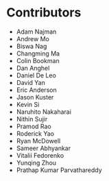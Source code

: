 # Contributors

*   Adam Najman
*   Andrew Mo
*   Biswa Nag
*   Changming Ma
*   Colin Bookman
*   Dan Anghel
*   Daniel De Leo
*   David Yan
*   Eric Anderson
*   Jason Kuster
*   Kevin Si
*   Naruhito Nakaharai
*   Nithin Sujir
*   Pramod Rao
*   Roderick Yao
*   Ryan McDowell
*   Sameer Abhyankar
*   Vitalii Fedorenko
*   Yunqing Zhou
*   Prathap Kumar Parvathareddy

